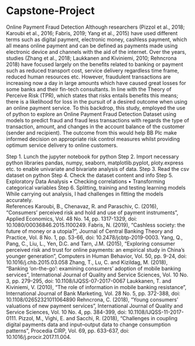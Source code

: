 # Capstone-Project
Online Payment Fraud Detection
Although researchers (Pizzol et al., 2018; Karoubi et al., 2016; Fabris, 2019; Yang et al., 2015) have used different terms such as digital payment, electronic money, cashless payment, which all means online payment and can be defined as payments made using electronic device and channels with the aid of the internet. Over the years, studies (Zhang et al., 2018; Laukkanen and Kiviniemi, 2010; Rehncrona 2018) have focused largely on the benefits related to banking or payment such as reduced transport cost, service delivery regardless time frame, reduced human resources etc. However, fraudulent transactions are increasing now a day in large amounts which have caused great losses for some banks and their fin-tech consultants. 
In line with the Theory of Perceive Risk (TPR), which states that risks entails benefits this means; there is a likelihood for loss in the pursuit of a desired outcome when using an online payment service. To this backdrop, this study, employed the use of python to explore an Online Payment Fraud Detection Dataset using models to predict fraud and fraud less transactions with regards the type of transaction, amount, and changes in the account balance of the customer (sender and recipient). The outcome from this would help BB Plc make informed decision on appropriate risk control measures whilst providing optimum service delivery to online customers. 

Step 1. Lunch the jupyter notebook for python
Step 2. Import necessary python libraries pandas, numpy, seaborn, matplotlib.pyplot, ploty.express etc. to enable univariate and bivariate analysis of data.
Step 3. Read the csv dataset on python
Step 4. Check the dataset content and info
Step 5. Exploratory Data Analysis
•	Checking correlations
•	Transforming categorical variables 
Step 6. Splitting, training and testing learning models 
While carrying out analysis, I had challenges in fitting the models accurately.  
References
Karoubi, B., Chenavaz, R. and Paraschiv, C. (2016), “Consumers’ perceived risk and hold and use of payment instruments”, Applied Economics, Vol. 48 No. 14, pp. 1317-1329, doi: 10.1080/00036846.2015.1100249.
Fabris, N. (2019), “Cashless society: the future of money or a utopia?”, Journal of Central Banking Theory and Practice, Vol. 8 No. 1, pp. 53-66, doi: 10.2478/jcbtp-2019-0003.
Yang, Q., Pang, C., Liu, L., Yen, D.C. and Tarn, J.M. (2015), “Exploring consumer perceived risk and trust for online payments: an empirical study in China’s younger generation”, Computers in Human Behavior, Vol. 50, pp. 9-24, doi: 10.1016/j.chb.2015.03.058
Zhang, T., Lu, C. and Kizildag, M. (2018), “Banking ‘on-the-go’: examining consumers’ adoption of mobile banking services”, International Journal of Quality and Service Sciences, Vol. 10 No. 3, pp. 279-295, doi: 10.1108/IJQSS-07-2017-0067
Laukkanen, T. and Kiviniemi, V. (2010), “The role of information in mobile banking resistance”, International Journal of Bank Marketing, Vol. 28 No. 5, pp. 372-388, doi: 10.1108/02652321011064890
Rehncrona, C. (2018), “Young consumers’ valuations of new payment services”, International Journal of Quality and Service Sciences, Vol. 10 No. 4, pp. 384-399, doi: 10.1108/IJQSS-11-2017-0111.
Pizzol, M., Vighi, E. and Sacchi, R. (2018), “Challenges in coupling digital payments data and input–output data to change consumption patterns”, Procedia CIRP, Vol. 69, pp. 633-637, doi: 10.1016/j.procir.2017.11.004.
